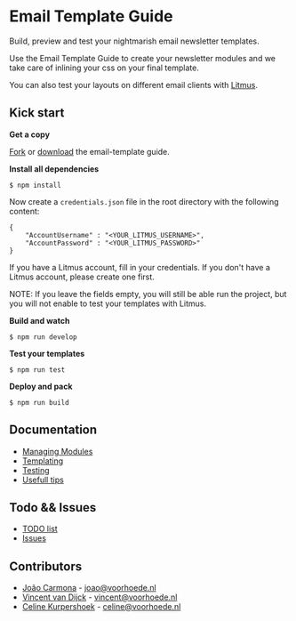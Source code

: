 # Email Template Guide

Build, preview and test your nightmarish email newsletter templates.

Use the Email Template Guide to create your newsletter modules and we take
care of inlining your css on your final template.

You can also test your layouts on different email clients with [Litmus](http://litmus.com).

## Kick start

**Get a copy**

[Fork](https://github.com/voorhoede/email-template-guide/fork) or
[download](https://github.com/voorhoede/email-template-guide/archive/master.zip) the email-template guide.

**Install all dependencies**

	$ npm install

Now create a `credentials.json` file in the root directory with the following content:

    {
        "AccountUsername" : "<YOUR_LITMUS_USERNAME>",
        "AccountPassword" : "<YOUR_LITMUS_PASSWORD>"
    }

If you have a Litmus account, fill in your credentials. If you don't have a Litmus account, please
create one first.

NOTE: If you leave the fields empty, you will still be able run the project, but you will not enable to
test your templates with Litmus.

**Build and watch**

	$ npm run develop

**Test your templates**

	$ npm run test

**Deploy and pack**

	$ npm run build

## Documentation

* [Managing Modules](docs/managing-modules.md)
* [Templating](docs/templating.md)
* [Testing](docs/testing-your-templates.md)
* [Usefull tips](docs/tips.md)

## Todo && Issues

* [TODO list](docs/todo.md)
* [Issues](https://github.com/voorhoede/email-template-guide/issues)

## Contributors

* [João Carmona](https://github.com/jpsc) - joao@voorhoede.nl
* [Vincent van Dijck](https://github.com/vvandijck) - vincent@voorhoede.nl
* [Celine Kurpershoek](https://github.com/celinekurpershoek) - celine@voorhoede.nl
